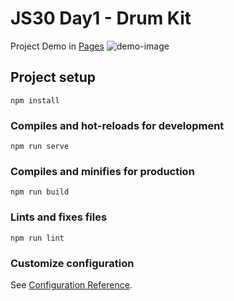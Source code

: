 # JS30 Day1 - Drum Kit

Project Demo in [Pages](https://chacowang0125.github.io/js30_day1_drum_kit/)
![demo-image](./src/assets/demo_img.png)

## Project setup

```
npm install
```

### Compiles and hot-reloads for development

```
npm run serve
```

### Compiles and minifies for production

```
npm run build
```

### Lints and fixes files

```
npm run lint
```

### Customize configuration

See [Configuration Reference](https://cli.vuejs.org/config/).

